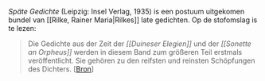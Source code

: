 _Späte Gedichte_ (Leipzig: Insel Verlag, 1935) is een postuum uitgekomen bundel van [[Rilke, Rainer Maria|Rilkes]] late gedichten. Op de stofomslag is te lezen:

> Die Gedichte aus der Zeit der _[[Duineser Elegien]]_ und der _[[Sonette an Orpheus]]_ werden in diesem Band zum größeren Teil erstmals veröffentlicht. Sie gehören zu den reifsten und reinsten Schöpfungen des Dichters. [[Bron](https://images.booklooker.de/x/01MySc/Rainer-Maria-Rilke+Sp%C3%A4te-Gedichte.jpg)]
